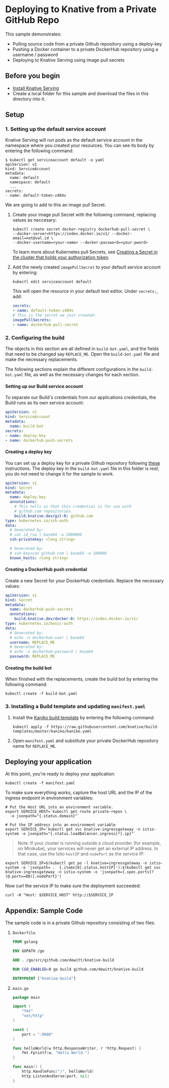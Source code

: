 # Deploying to Knative from a Private GitHub Repo

This sample demonstrates:
* Pulling source code from a private Github repository using a deploy-key
* Pushing a Docker container to a private DockerHub repository using a username / password
* Deploying to Knative Serving using image pull secrets

## Before you begin

* [Install Knative Serving](../../../install/README.md)
* Create a local folder for this sample and download the files in this directory into it.

## Setup

### 1. Setting up the default service account

Knative Serving will run pods as the default service account in the namespace where
you created your resources.  You can see its body by entering the following command:

```shell
$ kubectl get serviceaccount default -o yaml
apiVersion: v1
kind: ServiceAccount
metadata:
  name: default
  namespace: default
  ...
secrets:
- name: default-token-zd84v
```

We are going to add to this an image pull Secret.

1. Create your image pull Secret with the following command, replacing values as neccesary:
   ```shell
   kubectl create secret docker-registry dockerhub-pull-secret \
   --docker-server=https://index.docker.io/v1/ --docker-email=not@val.id \
   --docker-username=<your-name> --docker-password=<your-pword>
   ```

   To learn more about Kubernetes pull Secrets, see
   [Creating a Secret in the cluster that holds your authorization token](https://kubernetes.io/docs/tasks/configure-pod-container/pull-image-private-registry/#create-a-secret-in-the-cluster-that-holds-your-authorization-token).
   
2. Add the newly created `imagePullSecret` to your default service account by entering:
   ```shell
   kubectl edit serviceaccount default
   ```

   This will open the resource in your default text editor. Under `secrets:`, add:

   ```yaml
   secrets:
   - name: default-token-zd84v
   # This is the secret we just created:
   imagePullSecrets:
   - name: dockerhub-pull-secret
   ```


### 2. Configuring the build

The objects in this section are all defined in `build-bot.yaml`, and the fields that
need to be changed say `REPLACE_ME`. Open the `build-bot.yaml` file and make the
necessary replacements.

The following sections explain the different configurations in the `build-bot.yaml` file,
as well as the necessary changes for each section.

#### Setting up our Build service account
To separate our Build's credentials from our applications credentials, the
Build runs as its own service account:

```yaml
apiVersion: v1
kind: ServiceAccount
metadata:
  name: build-bot
secrets:
- name: deploy-key
- name: dockerhub-push-secrets
```

#### Creating a deploy key

You can set up a deploy key for a private Github repository following
[these](https://developer.github.com/v3/guides/managing-deploy-keys/)
instructions. The deploy key in the `build-bot.yaml` file in this folder is *real*;
you do not need to change it for the sample to work.

```yaml
apiVersion: v1
kind: Secret
metadata:
  name: deploy-key
  annotations:
    # This tells us that this credential is for use with
    # github.com repositories.
    build.knative.dev/git-0: github.com
type: kubernetes.io/ssh-auth
data:
  # Generated by:
  # cat id_rsa | base64 -w 1000000
  ssh-privatekey: <long string>

  # Generated by:
  # ssh-keyscan github.com | base64 -w 100000
  known_hosts: <long string>
```

#### Creating a DockerHub push credential

Create a new Secret for your DockerHub credentials. Replace the necessary values:

```yaml
apiVersion: v1
kind: Secret
metadata:
  name: dockerhub-push-secrets
  annotations:
    build.knative.dev/docker-0: https://index.docker.io/v1/
type: kubernetes.io/basic-auth
data:
  # Generated by:
  # echo -n dockerhub-user | base64
  username: REPLACE_ME
  # Generated by:
  # echo -n dockerhub-password | base64
  password: REPLACE_ME
```

#### Creating the build bot

When finished with the replacements, create the build bot by entering the following command:

```shell
kubectl create -f build-bot.yaml
```

### 3. Installing a Build template and updating `manifest.yaml`
1. Install the
   [Kaniko build template](https://github.com/knative/build-templates/blob/master/kaniko/kaniko.yaml)
   by entering the following command:

   ```shell
   kubectl apply -f https://raw.githubusercontent.com/knative/build-templates/master/kaniko/kaniko.yaml
   ```
   
1. Open `manifest.yaml` and substitute your private DockerHub repository name for
   `REPLACE_ME`.

## Deploying your application

At this point, you're ready to deploy your application:

```shell
kubectl create -f manifest.yaml
```

To make sure everything works, capture the host URL and the IP of the ingress endpoint
in environment variables:

```
# Put the Host URL into an environment variable.
export SERVICE_HOST=`kubectl get route private-repos \
  -o jsonpath="{.status.domain}"`
```

```
# Put the IP address into an environment variable
export SERVICE_IP=`kubectl get svc knative-ingressgateway -n istio-system -o jsonpath="{.status.loadBalancer.ingress[*].ip}"`
```

> Note: If your cluster is running outside a cloud provider (for example, on Minikube),
  your services will never get an external IP address. In that case, use the Istio
  `hostIP` and `nodePort` as the service IP:

   ```shell
   export SERVICE_IP=$(kubectl get po -l knative=ingressgateway -n istio-system -o 'jsonpath= .  {.items[0].status.hostIP}'):$(kubectl get svc knative-ingressgateway -n istio-system -o 'jsonpath={.spec.ports[? (@.port==80)].nodePort}')
   ```

Now curl the service IP to make sure the deployment succeeded:

```
curl -H "Host: $SERVICE_HOST" http://$SERVICE_IP
```


## Appendix: Sample Code

The sample code is in a private Github repository consisting of two files.

1. `Dockerfile`
   ```Dockerfile
   FROM golang

   ENV GOPATH /go

   ADD . /go/src/github.com/dewitt/knative-build

   RUN CGO_ENABLED=0 go build github.com/dewitt/knative-build

   ENTRYPOINT ["knative-build"]
   ```

1. `main.go`

   ```go
   package main

   import (
	   "fmt"
	   "net/http"
   )

   const (
   	   port = ":8080"
   )

   func helloWorld(w http.ResponseWriter, r *http.Request) {
	   fmt.Fprintf(w, "Hello World.")
   }

   func main() {
	   http.HandleFunc("/", helloWorld)
	   http.ListenAndServe(port, nil)
   }
   ```

